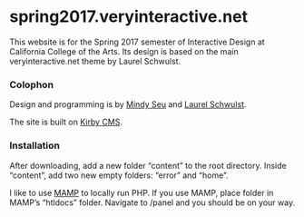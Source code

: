 spring2017.veryinteractive.net
======================
This website is for the Spring 2017 semester of Interactive Design at California College of the Arts. Its design is based on the main veryinteractive.net theme by Laurel Schwulst.

### Colophon

Design and programming is by [Mindy Seu](http://mindyseu.com) and [Laurel Schwulst](http://beautiful-company.com).

The site is built on [Kirby CMS](http://getkirby.com/).

### Installation

After downloading, add a new folder “content” to the root directory. Inside “content”, add two new empty folders: “error” and “home”.

I like to use [MAMP](http://mamp.info) to locally run PHP. If you use MAMP, place folder in MAMP’s “htldocs” folder. Navigate to /panel and you should be on your way.